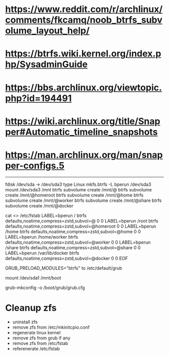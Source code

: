 
# https://www.reddit.com/r/archlinux/comments/fkcamq/noob_btrfs_subvolume_layout_help/
# https://btrfs.wiki.kernel.org/index.php/SysadminGuide
# https://bbs.archlinux.org/viewtopic.php?id=194491
# https://wiki.archlinux.org/title/Snapper#Automatic_timeline_snapshots
# https://man.archlinux.org/man/snapper-configs.5

---

fdisk /dev/sda -> /dev/sda3 type Linux
mkfs.btrfs -L bperun /dev/sda3
mount /dev/sda3 /mnt
btrfs subvolume create /mnt/@
btrfs subvolume create /mnt/@homeroot
btrfs subvolume create /mnt/@home
btrfs subvolume create /mnt/@worker
btrfs subvolume create /mnt/@share
btrfs subvolume create /mnt/@docker

cat <<EOF >> /etc/fstab
LABEL=bperun /               btrfs defaults,noatime,compress=zstd,subvol=@         0 0
LABEL=bperun /root           btrfs defaults,noatime,compress=zstd,subvol=@homeroot 0 0
LABEL=bperun /home           btrfs defaults,noatime,compress=zstd,subvol=@home     0 0
LABEL=bperun /home/worker    btrfs defaults,noatime,compress=zstd,subvol=@worker   0 0
LABEL=bperun /share          btrfs defaults,noatime,compress=zstd,subvol=@share    0 0
LABEL=bperun /var/lib/docker btrfs defaults,noatime,compress=zstd,subvol=@docker   0 0
EOF

GRUB_PRELOAD_MODULES="btrfs" to /etc/default/grub

mount /dev/sda1 /mnt/boot

grub-mkconfig -o /boot/grub/grub.cfg

# Cleanup zfs

- uninstall zfs
- remove zfs from /etc/mkinitcpio.conf
- regenerate linux kernel
- remove zfs from grub if any
- remove zfs from /etc/fstab
- referenerate /etc/fstab



